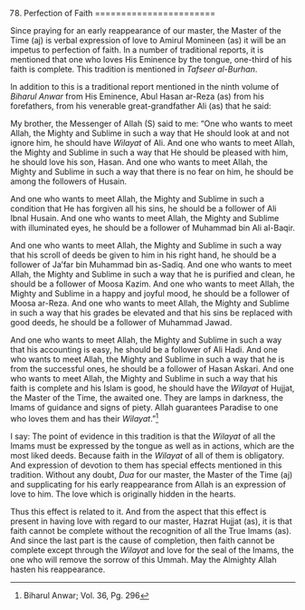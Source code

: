 78. Perfection of Faith
=======================

Since praying for an early reappearance of our master, the Master of the
Time (aj) is verbal expression of love to Amirul Momineen (as) it will
be an impetus to perfection of faith. In a number of traditional
reports, it is mentioned that one who loves His Eminence by the tongue,
one-third of his faith is complete. This tradition is mentioned in
*Tafseer al-Burhan*.

In addition to this is a traditional report mentioned in the ninth
volume of *Biharul Anwar* from His Eminence, Abul Hasan ar-Reza (as)
from his forefathers, from his venerable great-grandfather Ali (as) that
he said:

My brother, the Messenger of Allah (S) said to me: “One who wants to
meet Allah, the Mighty and Sublime in such a way that He should look at
and not ignore him, he should have *Wilayat* of Ali. And one who wants
to meet Allah, the Mighty and Sublime in such a way that He should be
pleased with him, he should love his son, Hasan. And one who wants to
meet Allah, the Mighty and Sublime in such a way that there is no fear
on him, he should be among the followers of Husain.

And one who wants to meet Allah, the Mighty and Sublime in such a
condition that He has forgiven all his sins, he should be a follower of
Ali Ibnal Husain. And one who wants to meet Allah, the Mighty and
Sublime with illuminated eyes, he should be a follower of Muhammad bin
Ali al-Baqir.

And one who wants to meet Allah, the Mighty and Sublime in such a way
that his scroll of deeds be given to him in his right hand, he should be
a follower of Ja’far bin Muhammad bin as-Sadiq. And one who wants to
meet Allah, the Mighty and Sublime in such a way that he is purified and
clean, he should be a follower of Moosa Kazim. And one who wants to meet
Allah, the Mighty and Sublime in a happy and joyful mood, he should be a
follower of Moosa ar-Reza. And one who wants to meet Allah, the Mighty
and Sublime in such a way that his grades be elevated and that his sins
be replaced with good deeds, he should be a follower of Muhammad Jawad.

And one who wants to meet Allah, the Mighty and Sublime in such a way
that his accounting is easy, he should be a follower of Ali Hadi. And
one who wants to meet Allah, the Mighty and Sublime in such a way that
he is from the successful ones, he should be a follower of Hasan Askari.
And one who wants to meet Allah, the Mighty and Sublime in such a way
that his faith is complete and his Islam is good, he should have the
*Wilayat* of Hujjat, the Master of the Time, the awaited one. They are
lamps in darkness, the Imams of guidance and signs of piety. Allah
guarantees Paradise to one who loves them and has their *Wilayat*.”[^1]

I say: The point of evidence in this tradition is that the *Wilayat* of
all the Imams must be expressed by the tongue as well as in actions,
which are the most liked deeds. Because faith in the *Wilayat* of all of
them is obligatory. And expression of devotion to them has special
effects mentioned in this tradition. Without any doubt, *Dua* for our
master, the Master of the Time (aj) and supplicating for his early
reappearance from Allah is an expression of love to him. The love which
is originally hidden in the hearts.

Thus this effect is related to it. And from the aspect that this effect
is present in having love with regard to our master, Hazrat Hujjat (as),
it is that faith cannot be complete without the recognition of all the
True Imams (as). And since the last part is the cause of completion,
then faith cannot be complete except through the *Wilayat* and love for
the seal of the Imams, the one who will remove the sorrow of this Ummah.
May the Almighty Allah hasten his reappearance.

[^1]: Biharul Anwar; Vol. 36, Pg. 296


